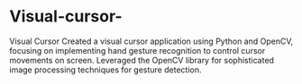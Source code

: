 # Visual-cursor-
Visual Cursor Created a visual cursor application using Python and OpenCV, focusing on  implementing hand gesture recognition to control cursor movements on screen.  Leveraged the OpenCV library for sophisticated image processing techniques for gesture  detection.
